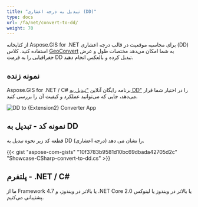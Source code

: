 ```yaml
---
title: "تبدیل به درجه اعشاری (DD)"
type: docs
url: /fa/net/convert-to-dd/
weight: 70
---
```


از کتابخانه Aspose.GIS for .NET برای محاسبه موقعیت در قالب درجه اعشاری (DD) استفاده کنید. کلاس [GeoConvert](https://reference.aspose.com/gis/net/aspose.gis/geoconvert) به شما امکان می‌دهد مختصات طول و عرض جغرافیایی را به فرمت DD تبدیل کرده و بالعکس انجام دهید.

## **نمونه زنده**

Aspose.GIS for .NET / C# برنامه رایگان آنلاین ["تبدیل به DD"](https://products.aspose.app/gis/coordinates/convert-to-dd) را در اختیار شما قرار می‌دهد، جایی که می‌توانید عملکرد و کیفیت آن را بررسی کنید.

![DD to {Extension2} Converter App](coordinates.png)

## **نمونه کد - تبدیل به DD**

قطعه کد زیر نحوه تبدیل به DD (درجه اعشاری) را نشان می دهد.

{{< gist "aspose-com-gists" "10f3783b9581d10bc69dbada42705d2c" "Showcase-CSharp-convert-to-dd.cs" >}}

## **پلتفرم - .NET / C#**

ما از Framework 4.7 یا بالاتر در ویندوز، و .NET Core 2.0 یا بالاتر در ویندوز یا لینوکس پشتیبانی می‌کنیم.
